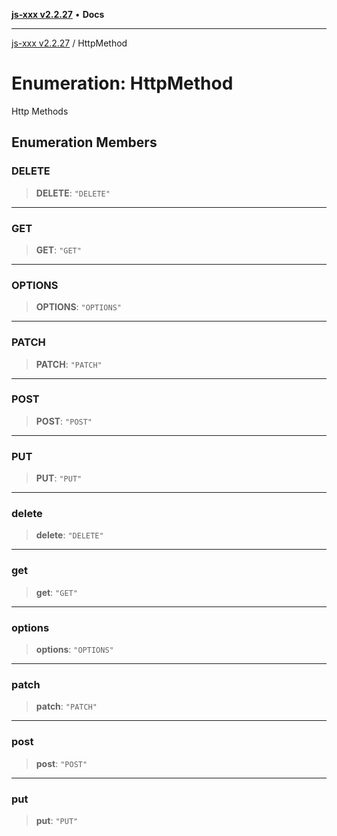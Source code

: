 [**js-xxx v2.2.27**](../README.md) • **Docs**

***

[js-xxx v2.2.27](../README.md) / HttpMethod

# Enumeration: HttpMethod

Http Methods

## Enumeration Members

### DELETE

> **DELETE**: `"DELETE"`

***

### GET

> **GET**: `"GET"`

***

### OPTIONS

> **OPTIONS**: `"OPTIONS"`

***

### PATCH

> **PATCH**: `"PATCH"`

***

### POST

> **POST**: `"POST"`

***

### PUT

> **PUT**: `"PUT"`

***

### delete

> **delete**: `"DELETE"`

***

### get

> **get**: `"GET"`

***

### options

> **options**: `"OPTIONS"`

***

### patch

> **patch**: `"PATCH"`

***

### post

> **post**: `"POST"`

***

### put

> **put**: `"PUT"`
